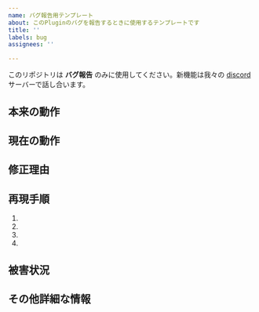 ```yaml
---
name: バグ報告用テンプレート
about: このPluginのバグを報告するときに使用するテンプレートです
title: ''
labels: bug
assignees: ''

---
```


このリポジトリは **バグ報告** のみに使用してください。新機能は我々の [discord](https://discord.gg/seheC2W) サーバーで話し合います。

<!--- このバグを簡潔にまとめた文をこのIssueのタイトルに記入してください -->

## 本来の動作
<!--- 本来どう動作するべきか記入してください-->

## 現在の動作
<!--- 現在の動作を上記の本来の動作を踏まえて記入してください -->

## 修正理由
<!--- この問題を解決しなければならない理由を記入してください (未記入でも可) -->

## 再現手順
<!--- 実際にこのバグを再現した手順が示されている動画やgifなどを貼ってください -->
<!--- もしくは再現手順を文でわかりやすく記入してください -->
1.
1.
1.
1.

## 被害状況
<!--- このバグによってあなた、もしくは第三者にどのような影響(被害や恩恵など)が出ていますか？なければ未記入で構いません -->
<!--- 補填などにも繋がるためできるだけ詳細に記入してください -->

## その他詳細な情報
<!--- バグの特定に役立つことがあるため、提供できる情報があれば記入してください -->

<!--- 報告ありがとうございました。必要に応じて内容を再確認し、Submit new issueを押してバグを提出してください。 -->
